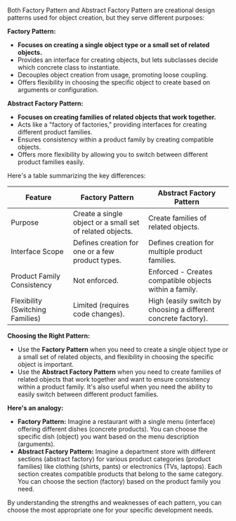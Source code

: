 Both Factory Pattern and Abstract Factory Pattern are creational design patterns used for object creation, but they serve different purposes:

**Factory Pattern:**

- **Focuses on creating a single object type or a small set of related objects.**
- Provides an interface for creating objects, but lets subclasses decide which concrete class to instantiate.
- Decouples object creation from usage, promoting loose coupling.
- Offers flexibility in choosing the specific object to create based on arguments or configuration.

**Abstract Factory Pattern:**

- **Focuses on creating families of related objects that work together.**
- Acts like a "factory of factories," providing interfaces for creating different product families.
- Ensures consistency within a product family by creating compatible objects.
- Offers more flexibility by allowing you to switch between different product families easily.

Here's a table summarizing the key differences:

| Feature                          | Factory Pattern                                           | Abstract Factory Pattern                                       |
| -------------------------------- | --------------------------------------------------------- | -------------------------------------------------------------- |
| Purpose                          | Create a single object or a small set of related objects. | Create families of related objects.                            |
| Interface Scope                  | Defines creation for one or a few product types.          | Defines creation for multiple product families.                |
| Product Family Consistency       | Not enforced.                                             | Enforced - Creates compatible objects within a family.         |
| Flexibility (Switching Families) | Limited (requires code changes).                          | High (easily switch by choosing a different concrete factory). |

**Choosing the Right Pattern:**

- Use the **Factory Pattern** when you need to create a single object type or a small set of related objects, and flexibility in choosing the specific object is important.
- Use the **Abstract Factory Pattern** when you need to create families of related objects that work together and want to ensure consistency within a product family. It's also useful when you need the ability to easily switch between different product families.

**Here's an analogy:**

- **Factory Pattern:** Imagine a restaurant with a single menu (interface) offering different dishes (concrete products). You can choose the specific dish (object) you want based on the menu description (arguments).
- **Abstract Factory Pattern:** Imagine a department store with different sections (abstract factory) for various product categories (product families) like clothing (shirts, pants) or electronics (TVs, laptops). Each section creates compatible products that belong to the same category. You can choose the section (factory) based on the product family you need.

By understanding the strengths and weaknesses of each pattern, you can choose the most appropriate one for your specific development needs.
